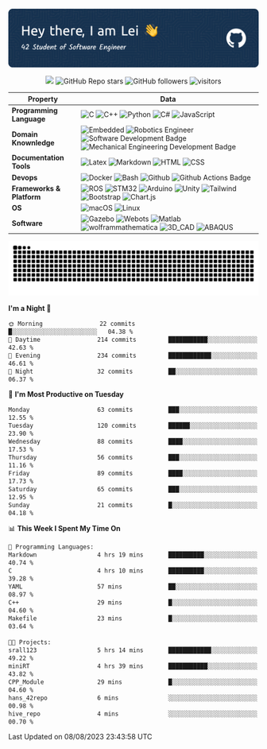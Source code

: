 ![header_image](./assets/github-header-image.png)
<!-- https://huemint.com/bootstrap-plus/#palette=cde6f5-ffffff-1f1410-004961-0075ac-469cc9-3e3a2b-361a4b-e4166a -->
<!-- badges -->
<p align="center">
    <a href="https://github.com/BEPb/BEPb"><img src="https://img.shields.io/badge/status-updating-00984e.svg"></a>
	<img alt="GitHub Repo stars" src="https://img.shields.io/github/stars/srall123/srall123?logo=github&color=e4166a">
	<img alt="GitHub followers" src="https://img.shields.io/github/followers/srall123?logo=github&color=361a4b">
    <img src="https://visitor-badge.laobi.icu/badge?page_id=srall123" alt="visitors"/>
</p>


<!--   my-skilset -->

| Property | Data |
|-|-|
| **Programming Language**  | ![C](https://img.shields.io/badge/-C_language-1f1410?style=flat&logo=C) ![C++](https://img.shields.io/badge/-C++-1f1410?style=flat&logo=cplusplus) ![Python](https://img.shields.io/badge/-Python-1f1410?style=flat&logo=python) ![C\#](https://img.shields.io/badge/-C%23-1f1410?style=flat&logo=csharp) ![JavaScript](https://img.shields.io/badge/-JavaScript-1f1410?style=flat&logo=javascript)				|
| **Domain Knownledge**  | ![Embedded](https://img.shields.io/badge/-Embedded%20Software%20development-004961?style=flat) ![Robotics Engineer](https://img.shields.io/badge/-Robotics%20Engineering-004961?style=flat) ![Software Development Badge](https://img.shields.io/badge/-Software%20Development-004961?style=flat) ![Mechanical Engineering Development Badge](https://img.shields.io/badge/-Mechanical%20Engineering-004961?style=flat)			|
| **Documentation Tools**  | ![Latex](https://img.shields.io/badge/-Latex-0075ac?style=flat&logo=latex) ![Markdown](https://img.shields.io/badge/-Markdown-0075ac?style=flat&logo=Markdown) ![HTML](https://img.shields.io/badge/-HTML-0075ac?style=flat&logo=html5) ![CSS](https://img.shields.io/badge/-CSS-0075ac?style=flat&logo=css)			|
| **Devops**  | ![Docker](https://img.shields.io/badge/-Docker%20-469cc9?style=flat&logo=docker) ![Bash](https://img.shields.io/badge/-Bash%20-469cc9?style=flat&logo=gnubash) ![Github](https://img.shields.io/badge/-Github%20-469cc9?style=flat&logo=Github) ![Github Actions Badge](https://img.shields.io/badge/-Git%20-469cc9?style=flat&logo=Git)			|
| **Frameworks & Platform**   | ![ROS](http://img.shields.io/badge/-ROS/ROS2-cde6f5?style=social&logo=ros) ![STM32](http://img.shields.io/badge/-STM32-cde6f5?style=social&logo=stmicroelectronics#03234B) ![Arduino](http://img.shields.io/badge/-Arduino-cde6f5?style=social&logo=arduino) ![Unity](http://img.shields.io/badge/-Unity-cde6f5?style=social&logo=unity) ![Tailwind](http://img.shields.io/badge/-Tailwind-cde6f5?style=social&logo=tailwindcss) ![Bootstrap](http://img.shields.io/badge/-Bootstrap-cde6f5?style=social&logo=bootstrap) ![Chart.js](http://img.shields.io/badge/-Chart.js-cde6f5?style=social&logo=chartdotjs) |
| **OS**  | ![macOS](https://img.shields.io/badge/-MacOS%20-eee?style=flat-square&logo=apple&logoColor=black) ![Linux](https://img.shields.io/badge/-Linux%20-eee?style=flat-square&logo=linux&logoColor=1f1410)			|
| **Software**  | ![Gazebo](http://img.shields.io/badge/Gazebo-eee?style=flat-square) ![Webots](http://img.shields.io/badge/-Webots-eee?style=flat-square) ![Matlab](http://img.shields.io/badge/-MATLAB-eee?style=flat-square) ![wolframmathematica](http://img.shields.io/badge/-Wolfram_Mathematica-eee?style=flat-square) ![3D_CAD](http://img.shields.io/badge/-CATIA_SolidWorks_Pro/E-eee?style=flat-square) ![ABAQUS](http://img.shields.io/badge/-ABAQUS-eee?style=flat-square)			|

<!-- Snake Code Contribution Map -->
<!-- <picture>
  <source media="(prefers-color-scheme: dark)" srcset="https://cdn.jsdelivr.net/gh/srall123/srall123/profile-snake-contrib/github-contribution-grid-snake-dark.svg" />
  <source media="(prefers-color-scheme: light)" srcset="https://cdn.jsdelivr.net/gh/srall123/srall123/profile-snake-contrib/github-contribution-grid-snake.svg" />
  <img alt="github-snake" src="https://cdn.jsdelivr.net/gh/srall123/srall123/profile-snake-contrib/github-contribution-grid-snake-dark.svg" />
</picture> -->
<picture>
  <source media="(prefers-color-scheme: dark)" srcset="./assets/github-snake-dark.svg" />
  <source media="(prefers-color-scheme: light)" srcset="./assets/github-snake.svg" />
  <img alt="github-snake" src="./assets/github-snake.svg" />
</picture>

<!-- ![Dusai's GitHub stats](https://github-readme-stats.vercel.app/api?username=srall123&show_icons=true&theme=radical) -->

<!--START_SECTION:waka-->
**I'm a Night 🦉**

```text
🌞 Morning                22 commits          █░░░░░░░░░░░░░░░░░░░░░░░░   04.38 %
🌆 Daytime                214 commits         ███████████░░░░░░░░░░░░░░   42.63 %
🌃 Evening                234 commits         ████████████░░░░░░░░░░░░░   46.61 %
🌙 Night                  32 commits          ██░░░░░░░░░░░░░░░░░░░░░░░   06.37 %
```
📅 **I'm Most Productive on Tuesday**

```text
Monday                   63 commits          ███░░░░░░░░░░░░░░░░░░░░░░   12.55 %
Tuesday                  120 commits         ██████░░░░░░░░░░░░░░░░░░░   23.90 %
Wednesday                88 commits          ████░░░░░░░░░░░░░░░░░░░░░   17.53 %
Thursday                 56 commits          ███░░░░░░░░░░░░░░░░░░░░░░   11.16 %
Friday                   89 commits          ████░░░░░░░░░░░░░░░░░░░░░   17.73 %
Saturday                 65 commits          ███░░░░░░░░░░░░░░░░░░░░░░   12.95 %
Sunday                   21 commits          █░░░░░░░░░░░░░░░░░░░░░░░░   04.18 %
```


📊 **This Week I Spent My Time On**

```text
💬 Programming Languages:
Markdown                 4 hrs 19 mins       ██████████░░░░░░░░░░░░░░░   40.74 %
C                        4 hrs 10 mins       ██████████░░░░░░░░░░░░░░░   39.28 %
YAML                     57 mins             ██░░░░░░░░░░░░░░░░░░░░░░░   08.97 %
C++                      29 mins             █░░░░░░░░░░░░░░░░░░░░░░░░   04.60 %
Makefile                 23 mins             █░░░░░░░░░░░░░░░░░░░░░░░░   03.64 %

🐱‍💻 Projects:
srall123                 5 hrs 14 mins       ████████████░░░░░░░░░░░░░   49.22 %
miniRT                   4 hrs 39 mins       ███████████░░░░░░░░░░░░░░   43.82 %
CPP_Module               29 mins             █░░░░░░░░░░░░░░░░░░░░░░░░   04.60 %
hans_42repo              6 mins              ░░░░░░░░░░░░░░░░░░░░░░░░░   00.98 %
hive_repo                4 mins              ░░░░░░░░░░░░░░░░░░░░░░░░░   00.70 %
```


 Last Updated on 08/08/2023 23:43:58 UTC
<!--END_SECTION:waka-->

